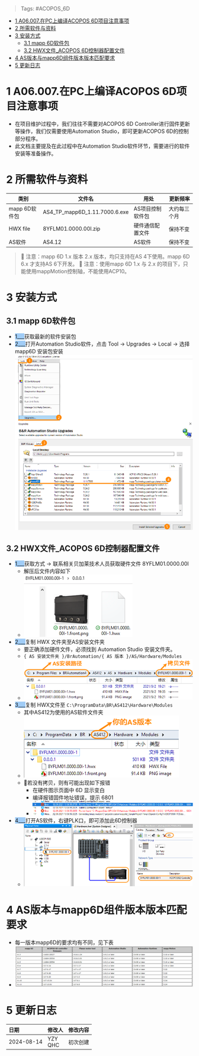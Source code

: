 > Tags: #ACOPOS_6D

- [1 A06.007.在PC上编译ACOPOS 6D项目注意事项](#_1-a06007%E5%9C%A8pc%E4%B8%8A%E7%BC%96%E8%AF%91acopos-6d%E9%A1%B9%E7%9B%AE%E6%B3%A8%E6%84%8F%E4%BA%8B%E9%A1%B9)
- [2 所需软件与资料](#_2-%E6%89%80%E9%9C%80%E8%BD%AF%E4%BB%B6%E4%B8%8E%E8%B5%84%E6%96%99)
- [3 安装方式](#_3-%E5%AE%89%E8%A3%85%E6%96%B9%E5%BC%8F)
	- [3.1 mapp 6D软件包](#_31-mapp-6d%E8%BD%AF%E4%BB%B6%E5%8C%85)
	- [3.2 HWX文件_ACOPOS 6D控制器配置文件](#_32-hwx%E6%96%87%E4%BB%B6_acopos-6d%E6%8E%A7%E5%88%B6%E5%99%A8%E9%85%8D%E7%BD%AE%E6%96%87%E4%BB%B6)
- [4 AS版本与mapp6D组件版本版本匹配要求](#_4-as%E7%89%88%E6%9C%AC%E4%B8%8Emapp6d%E7%BB%84%E4%BB%B6%E7%89%88%E6%9C%AC%E7%89%88%E6%9C%AC%E5%8C%B9%E9%85%8D%E8%A6%81%E6%B1%82)
- [5 更新日志](#_5-%E6%9B%B4%E6%96%B0%E6%97%A5%E5%BF%97)

# 1 A06.007.在PC上编译ACOPOS 6D项目注意事项

- 在项目维护过程中，我们往往不需要对ACOPOS 6D Controller进行固件更新等操作，我们仅需要使用Automation Studio，即可更新ACOPOS 6D的控制部分程序。
- 此文档主要提及在此过程中在Automation Studio软件环节，需要进行的软件安装等准备操作。

# 2 所需软件与资料

| 类别         | 文件名                           | 用处        | 更新频率   |
| ---------- | ----------------------------- | --------- | ------ |
| mapp 6D软件包 | AS4_TP_mapp6D_1.11.7000.6.exe | AS项目控制软件包 | 大约每三个月 |
| HWX file   | 8YFLM01.0000.00I.zip          | 硬件通信配置文件  | 保持不变   |
| AS软件       | AS4.12                        | AS软件      | 保持不变   |

> 🔴 注意：mapp 6D 1.x 版本 2.x 版本，均只支持在AS 4下使用。mapp 6D 6.x 才支持AS 6下开发。
> 🔴 注意：使用mapp 6D 1.x 与 2.x 的项目下，只能使用mappMotion控制轴，不能使用ACP10。

# 3 安装方式

## 3.1 mapp 6D软件包

- <span style="background:#A0CCF6">1___</span>获取最新的软件安装包
- <span style="background:#A0CCF6">2___</span>打开Automation Studio软件，点击 Tool → Upgrades → Local → 选择 mapp6D 安装包安装
    ![undefined](FILES/007在PC上编译ACOPOS%206D项目注意事项/image-20240814162629315.png)

## 3.2 HWX文件_ACOPOS 6D控制器配置文件

- <span style="background:#A0CCF6">1___</span>获取方式 → 联系相关贝加莱技术人员获取硬件文件 8YFLM01.0000.00I
    - 解压后文件内容如下
    - ![undefined](FILES/007在PC上编译ACOPOS%206D项目注意事项/image-20240815133512365.png)
- <span style="background:#A0CCF6">2___</span>复制 HWX 文件夹至AS安装文件夹
    - 要正确添加硬件文件，必须找到 Automation Studio 安装文件夹。
    - `{ AS 安装文件夹 }/BrAutomation/{ AS 版本 }/AS/Hardware/Modules`
    - ![undefined](FILES/007在PC上编译ACOPOS%206D项目注意事项/image-20240815140204219.png)
- <span style="background:#A0CCF6">3___</span>复制 HWX文件至 `C:\ProgramData\BR\AS412\Hardware\Modules`
    - 其中AS412为使用的AS软件文件夹
    - ![undefined](FILES/007在PC上编译ACOPOS%206D项目注意事项/image-20240815141228663.png)
    - 🚨若没有拷贝，则有可能出现如下报错
        - 在硬件图示页面中 6D 显示变白
        - 编译报错固件地址错误，提示 6801
        - ![undefined](FILES/007在PC上编译ACOPOS%206D项目注意事项/image-20240815140900479.png)
- <span style="background:#A0CCF6">4___</span>打开AS软件，右键PLK口，即可添加此6D控制器
    - ![undefined](FILES/007在PC上编译ACOPOS%206D项目注意事项/image-20240815141655638.png)

# 4 AS版本与mapp6D组件版本版本匹配要求

- 每一版本mapp6D的要求均有不同，见下表
- ![undefined](FILES/007在PC上编译ACOPOS%206D项目注意事项/image-20240815141859523.png)

# 5 更新日志

| 日期         | 修改人        | 修改内容 |
| :--------- | :--------- | :--- |
| 2024-08-14 | YZY<br>QHC | 初次创建 |
